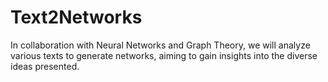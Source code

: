 # Text2Networks
In collaboration with Neural Networks and Graph Theory, we will analyze various texts to generate networks, aiming to gain insights into the diverse ideas presented.
